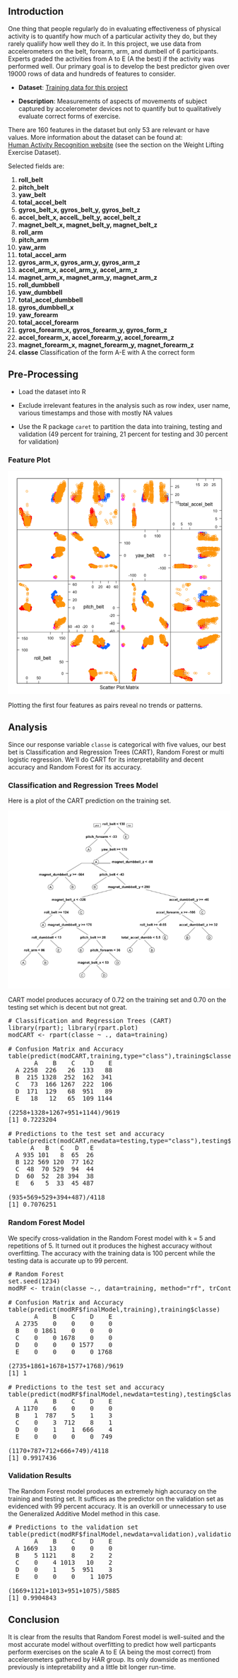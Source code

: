 ## Introduction

One thing that people regularly do in evaluating effectiveness of physical activity is to quantify how much of a particular activity they do, but they rarely qualiify how well they do it. In this project, we use data from accelerometers on the belt, forearm, arm, and dumbell of 6 participants. Experts graded the activities from A to E (A the best) if the activity was performed well. Our primary goal is to develop the best predictor given over 19000 rows of data and hundreds of features to consider.


* <b>Dataset</b>: <a href="https://d396qusza40orc.cloudfront.net/predmachlearn/pml-training.csv">Training data for this project</a>

* <b>Description</b>: Measurements of aspects of movements of subject captured by accelerometer devices not to quantify but to qualitatively evaluate correct forms of exercise.


There are 160 features in the dataset but only 53 are relevant or have values.
More information about the dataset can be found at: <br>
<a href="http://groupware.les.inf.puc-rio.br/har">Human Activity Recognition website</a> (see the section on the Weight Lifting Exercise Dataset).

Selected fields are:
<ol>
<li><b>roll_belt</b></li>
<li><b>pitch_belt</b></li>
<li><b>yaw_belt</b></li>
<li><b>total_accel_belt</b></li>
<li><b>gyros_belt_x, gyros_belt_y, gyros_belt_z</b></li>
<li><b>accel_belt_x, accelL_belt_y, accel_belt_z</b></li>
<li><b>magnet_belt_x, magnet_belt_y, magnet_belt_z</b></li>
<li><b>roll_arm</b></li>
<li><b>pitch_arm</b></li>
<li><b>yaw_arm</b></li>
<li><b>total_accel_arm</b></li>
<li><b>gyros_arm_x, gyros_arm_y, gyros_arm_z</b></li>
<li><b>accel_arm_x, accel_arm_y, accel_arm_z</b></li>
<li><b>magnet_arm_x, magnet_arm_y, magnet_arm_z</b></li>
<li><b>roll_dumbbell</b></li>
<li><b>yaw_dumbbell</b></li>
<li><b>total_accel_dumbbell</b></li>
<li><b>gyros_dumbbell_x</b></li>
<li><b>yaw_forearm</b></li>
<li><b>total_accel_forearm</b></li>
<li><b>gyros_forearm_x, gyros_forearm_y, gyros_form_z</b></li>
<li><b>accel_forearm_x, accel_forearm_y, accel_forearm_z</b></li>
<li><b>magnet_forearm_x, magnet_forearm_y, magnet_forearm_z</b></li>
<li><b>classe</b> Classification of the form A-E with A the correct form</li>
</ol>

## Pre-Processing

* Load the dataset into R

* Exclude irrelevant features in the analysis such as row index, user name, various timestamps and those with mostly NA values

* Use the R package <code>caret</code> to partition the data into training, testing and validation (49 percent for training, 21 percent for testing and 30 percent for validation)

### Feature Plot

![](figure/FeaturePlot.png) 

Plotting the first four features as pairs reveal no trends or patterns.

## Analysis

Since our response variable <code>classe</code> is categorical with five values, our best bet is Classification and Regression Trees (CART), Random Forest or multi logistic regression. We'll do CART for its interpretability and decent accuracy and Random Forest for its accuracy.

### Classification and Regression Trees Model

Here is a plot of the CART prediction on the training set.

![](figure/CART.png) 

CART model produces accuracy of 0.72 on the training set and 0.70 on the testing set which is decent but not great.

<pre>
# Classification and Regression Trees (CART)
library(rpart); library(rpart.plot)
modCART <- rpart(classe ~ ., data=training)

# Confusion Matrix and Accuracy
table(predict(modCART,training,type="class"),training$classe)
       A    B    C    D    E
  A 2258  226   26  133   88
  B  215 1328  252  162  341
  C   73  166 1267  222  106
  D  171  129   68  951   89
  E   18   12   65  109 1144
  
(2258+1328+1267+951+1144)/9619
[1] 0.7223204

# Predictions to the test set and accuracy
table(predict(modCART,newdata=testing,type="class"),testing$classe)
      A   B   C   D   E
  A 935 101   8  65  26
  B 122 569 120  77 162
  C  48  70 529  94  44
  D  60  52  28 394  38
  E   6   5  33  45 487
  
(935+569+529+394+487)/4118
[1] 0.7076251
</pre>

### Random Forest Model

We specify cross-validation in the Random Forest model with k = 5 and repetitions of 5. It turned out it produces the highest accuracy without overfitting. The accuracy with the training data is 100 percent while the testing data is accurate up to 99 percent.

<pre>
# Random Forest
set.seed(1234)
modRF <- train(classe ~., data=training, method="rf", trControl = trainControl(method="cv",number=5,repeats=5))

# Confusion Matrix and Accuracy
table(predict(modRF$finalModel,training),training$classe)
       A    B    C    D    E
  A 2735    0    0    0    0
  B    0 1861    0    0    0
  C    0    0 1678    0    0
  D    0    0    0 1577    0
  E    0    0    0    0 1768
  
(2735+1861+1678+1577+1768)/9619
[1] 1

# Predictions to the test set and accuracy
table(predict(modRF$finalModel,newdata=testing),testing$classe)
       A    B    C    D    E
  A 1170    6    0    0    0
  B    1  787    5    1    3
  C    0    3  712    8    1
  D    0    1    1  666    4
  E    0    0    0    0  749
  
(1170+787+712+666+749)/4118
[1] 0.9917436
</pre>

### Validation Results

The Random Forest model produces an extremely high accuracy on the training and testing set. It suffices as the predictor on the validation set as evidenced with 99 percent accuracy. It is an overkill or unnecessary to use the Generalized Additive Model method in this case.

<pre>
# Predictions to the validation set
table(predict(modRF$finalModel,newdata=validation),validation$classe)
       A    B    C    D    E
  A 1669   13    0    0    0
  B    5 1121    8    2    2
  C    0    4 1013   10    2
  D    0    1    5  951    3
  E    0    0    0    1 1075
  
(1669+1121+1013+951+1075)/5885
[1] 0.9904843
</pre>

## Conclusion

It is clear from the results that Random Forest model is well-suited and the most accurate model without overfitting to predict how well particpants perform exercises on the scale A to E (A being the most correct) from accelerometers gathered by HAR group. Its only downside as mentioned previously is intepretability and a little bit longer run-time.